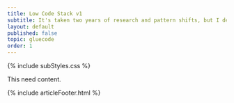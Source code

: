 ```yaml
---
title: Low Code Stack v1
subtitle: It's taken two years of research and pattern shifts, but I delivered a first, a low-code Ai stack.
layout: default
published: false
topic: gluecode
order: 1
---
```

 
{% include subStyles.css %}

This need content.

{% include articleFooter.html %}
